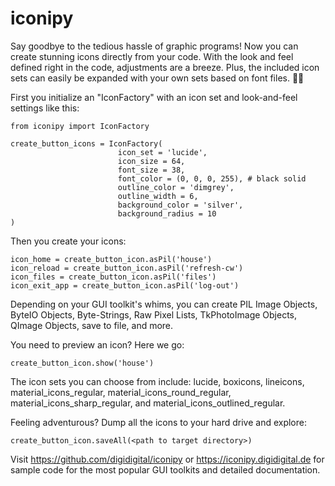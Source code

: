 # iconipy
Say goodbye to the tedious hassle of graphic programs! Now you can create stunning icons directly from your code. With the look and feel defined right in the code, adjustments are a breeze. Plus, the included icon sets can easily be expanded with your own sets based on font files. 🎨✨

First you initialize an "IconFactory" with an icon set and look-and-feel settings like this:
    
    from iconipy import IconFactory 
    
    create_button_icons = IconFactory(
                            icon_set = 'lucide', 
                            icon_size = 64, 
                            font_size = 38,  
                            font_color = (0, 0, 0, 255), # black solid
                            outline_color = 'dimgrey', 
                            outline_width = 6,
                            background_color = 'silver', 
                            background_radius = 10
    ) 
    
Then you create your icons: 

    icon_home = create_button_icon.asPil('house')
    icon_reload = create_button_icon.asPil('refresh-cw')
    icon_files = create_button_icon.asPil('files')
    icon_exit_app = create_button_icon.asPil('log-out')

Depending on your GUI toolkit's whims, you can create PIL Image Objects, ByteIO Objects, Byte-Strings, Raw Pixel Lists, TkPhotoImage Objects, QImage Objects, save to file, and more.

You need to preview an icon? Here we go:

    create_button_icon.show('house')

The icon sets you can choose from include: lucide, boxicons, lineicons, material_icons_regular, material_icons_round_regular, material_icons_sharp_regular, and material_icons_outlined_regular.

Feeling adventurous? Dump all the icons to your hard drive and explore:

    create_button_icon.saveAll(<path to target directory>)

Visit https://github.com/digidigital/iconipy or https://iconipy.digidigital.de for sample code for the most popular GUI toolkits and detailed documentation.
